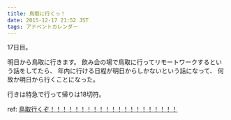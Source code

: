 ```yaml
---
title: 鳥取に行くっ！
date: 2015-12-17 21:52 JST
tags: アドベントカレンダー
---
```


17日目。

明日から鳥取に行きます。
飲み会の場で鳥取に行ってリモートワークするという話をしてたら、
年内に行ける日程が明日からしかないという話になって、
何故か明日から行くことになった。

行きは特急で行って帰りは18切符。

ref: [鳥取行くぞ！！！！！！！！！！！！！！！！！！！！！](http://utgwkk.hateblo.jp/entry/2015/12/17/214318)
